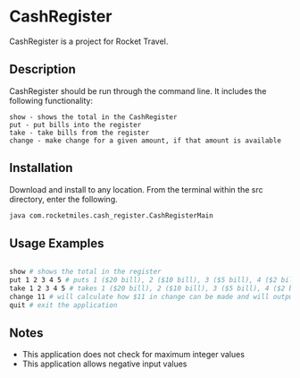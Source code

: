# CashRegister

CashRegister is a project for Rocket Travel.

## Description

CashRegister should be run through the command line.  It includes the following functionality:

    show - shows the total in the CashRegister
    put - put bills into the register
    take - take bills from the register
    change - make change for a given amount, if that amount is available

## Installation

Download and install to any location.  From the terminal within the src directory, enter the following.

```bash
java com.rocketmiles.cash_register.CashRegisterMain
```

## Usage Examples

```bash

show # shows the total in the register
put 1 2 3 4 5 # puts 1 ($20 bill), 2 ($10 bill), 3 ($5 bill), 4 ($2 bill), and 5 ($1 bill) into the register
take 1 2 3 4 5 # takes 1 ($20 bill), 2 ($10 bill), 3 ($5 bill), 4 ($2 bill), and 5 ($1 bill) from the register
change 11 # will calculate how $11 in change can be made and will output the bills needed and remove them from the register total
quit # exit the application
```

## Notes

- This application does not check for maximum integer values
- This application allows negative input values

